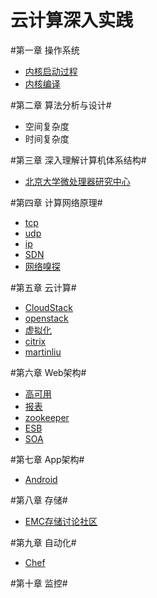 云计算深入实践
=====

#第一章 操作系统
* [内核启动过程](./内核启动过程.md)
* [内核编译](./内核编译.md)
    

#第二章 算法分析与设计#
* 空间复杂度
* 时间复杂度

#第三章 深入理解计算机体系结构#
* [北京大学微处理器研究中心](http://mprc.pku.edu.cn/index.htm)

#第四章 计算网络原理#
* [tcp](./tcp.md)
* [udp](./udp)
* [ip](./ip)
* [SDN](./sdn.md)
* [网络嗅探](./网络嗅探.md)

#第五章 云计算#
* [CloudStack](./cloudstack.md)
* [openstack](./OpenStack.md)
* [虚拟化](./虚拟化.md)
* [citrix](http://citrix-book.org/)
* [martinliu](http://martinliu.cn/)
 
#第六章 Web架构#
* [高可用](./高可用.md)
* [报表](./报表.md)
* [zookeeper](http://www.ibm.com/developerworks/cn/opensource/os-cn-zookeeper/)
* [ESB](./esb.md)
* [SOA](./soa.md)

#第七章 App架构#
* [Android](./android.md)

#第八章 存储#
* [EMC存储讨论社区](https://community.emc.com/docs/DOC-19472)


#第九章 自动化#
* [Chef](https://learnchef.opscode.com/)

#第十章 监控#
